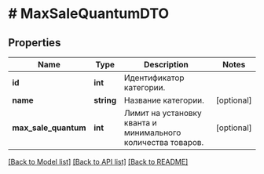 # # MaxSaleQuantumDTO

## Properties

Name | Type | Description | Notes
------------ | ------------- | ------------- | -------------
**id** | **int** | Идентификатор категории. |
**name** | **string** | Название категории. | [optional]
**max_sale_quantum** | **int** | Лимит на установку кванта и минимального количества товаров. | [optional]

[[Back to Model list]](../../README.md#models) [[Back to API list]](../../README.md#endpoints) [[Back to README]](../../README.md)
